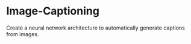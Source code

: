 # Image-Captioning
Create a neural network architecture to automatically generate captions from images.

